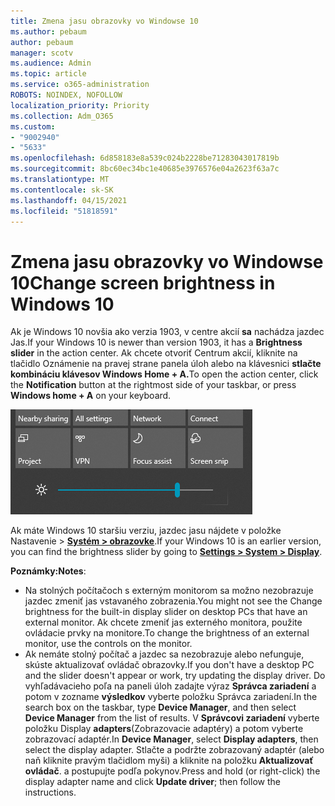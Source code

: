 ```yaml
---
title: Zmena jasu obrazovky vo Windowse 10
ms.author: pebaum
author: pebaum
manager: scotv
ms.audience: Admin
ms.topic: article
ms.service: o365-administration
ROBOTS: NOINDEX, NOFOLLOW
localization_priority: Priority
ms.collection: Adm_O365
ms.custom:
- "9002940"
- "5633"
ms.openlocfilehash: 6d858183e8a539c024b2228be71283043017819b
ms.sourcegitcommit: 8bc60ec34bc1e40685e3976576e04a2623f63a7c
ms.translationtype: MT
ms.contentlocale: sk-SK
ms.lasthandoff: 04/15/2021
ms.locfileid: "51818591"
---
```

# <a name="change-screen-brightness-in-windows-10"></a><span data-ttu-id="296b9-102">Zmena jasu obrazovky vo Windowse 10</span><span class="sxs-lookup"><span data-stu-id="296b9-102">Change screen brightness in Windows 10</span></span>

<span data-ttu-id="296b9-103">Ak je Windows 10 novšia ako verzia 1903, v centre akcií **sa** nachádza jazdec Jas.</span><span class="sxs-lookup"><span data-stu-id="296b9-103">If your Windows 10 is newer than version 1903, it has a **Brightness slider** in the action center.</span></span> <span data-ttu-id="296b9-104">Ak chcete otvoriť Centrum  akcií, kliknite na tlačidlo Oznámenie na pravej strane panela úloh alebo na klávesnici **stlačte kombináciu klávesov Windows Home + A.**</span><span class="sxs-lookup"><span data-stu-id="296b9-104">To open the action center, click the **Notification** button at the rightmost side of your taskbar, or press **Windows home + A** on your keyboard.</span></span>

![Jazdec Jas](media/brightness-slider.png)

<span data-ttu-id="296b9-106">Ak máte Windows 10 staršiu verziu, jazdec jasu nájdete v položke Nastavenie > **[Systém > obrazovke](ms-settings:display?activationSource=GetHelp)**.</span><span class="sxs-lookup"><span data-stu-id="296b9-106">If your Windows 10 is an earlier version, you can find the brightness slider by going to **[Settings > System > Display](ms-settings:display?activationSource=GetHelp)**.</span></span>

<span data-ttu-id="296b9-107">**Poznámky:**</span><span class="sxs-lookup"><span data-stu-id="296b9-107">**Notes**:</span></span>

- <span data-ttu-id="296b9-108">Na stolných počítačoch s externým monitorom sa možno nezobrazuje jazdec zmeniť jas vstavaného zobrazenia.</span><span class="sxs-lookup"><span data-stu-id="296b9-108">You might not see the Change brightness for the built-in display slider on desktop PCs that have an external monitor.</span></span> <span data-ttu-id="296b9-109">Ak chcete zmeniť jas externého monitora, použite ovládacie prvky na monitore.</span><span class="sxs-lookup"><span data-stu-id="296b9-109">To change the brightness of an external monitor, use the controls on the monitor.</span></span>
- <span data-ttu-id="296b9-110">Ak nemáte stolný počítač a jazdec sa nezobrazuje alebo nefunguje, skúste aktualizovať ovládač obrazovky.</span><span class="sxs-lookup"><span data-stu-id="296b9-110">If you don't have a desktop PC and the slider doesn't appear or work, try updating the display driver.</span></span> <span data-ttu-id="296b9-111">Do vyhľadávacieho poľa na paneli úloh zadajte výraz **Správca zariadení** a potom v zozname **výsledkov** vyberte položku Správca zariadení.</span><span class="sxs-lookup"><span data-stu-id="296b9-111">In the search box on the taskbar, type **Device Manager**, and then select **Device Manager** from the list of results.</span></span> <span data-ttu-id="296b9-112">V **Správcovi zariadení** vyberte položku Display **adapters**(Zobrazovacie adaptéry) a potom vyberte zobrazovací adaptér.</span><span class="sxs-lookup"><span data-stu-id="296b9-112">In **Device Manager**, select **Display adapters**, then select the display adapter.</span></span> <span data-ttu-id="296b9-113">Stlačte a podržte zobrazovaný adaptér (alebo naň kliknite pravým tlačidlom myši) a kliknite na položku **Aktualizovať ovládač**. a postupujte podľa pokynov.</span><span class="sxs-lookup"><span data-stu-id="296b9-113">Press and hold (or right-click) the display adapter name and click **Update driver**; then follow the instructions.</span></span>
